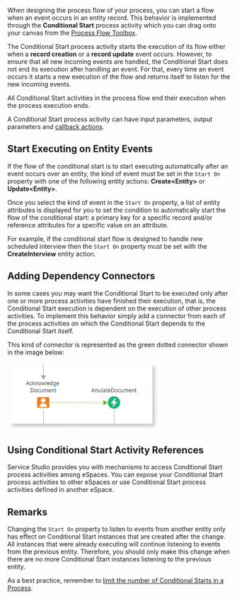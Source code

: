 When designing the process flow of your process, you can start a flow when an event occurs in an entity record. This behavior is implemented through the **Conditional Start** process activity which you can drag onto your canvas from the [Process Flow Toolbox](<../../../develop/processes/process-flow/process-flow-toolbox.md>).

The Conditional Start process activity starts the execution of its flow either when a **record creation** or a **record update** event occurs. However, to ensure that all new incoming events are handled, the Conditional Start does not end its execution after handling an event. For that, every time an event occurs it starts a new execution of the flow and returns itself to listen for the new incoming events.

All Conditional Start activities in the process flow end their execution when the process execution ends.

A Conditional Start process activity can have input parameters, output parameters and [callback actions](<../../../develop/processes/actions-callback/actions-activities-callback.md>).

## Start Executing on Entity Events

If the flow of the conditional start is to start executing automatically after an event occurs over an entity, the kind of event must be set in the `Start On` property with one of the following entity actions: **Create&lt;Entity&gt;** or **Update&lt;Entity&gt;**.

Once you select the kind of event in the `Start On` property, a list of entity attributes is displayed for you to set the condition to automatically start the flow of the conditional start: a primary key for a specific record and/or reference attributes for a specific value on an attribute.

For example, if the conditional start flow is designed to handle new scheduled interview then the `Start On` property must be set with the **CreateInterview** entity action.

## Adding Dependency Connectors

In some cases you may want the Conditional Start to be executed only after one or more process activities have finished their execution, that is, the Conditional Start execution is dependent on the execution of other process activities. To implement this behavior simply add a connector from each of the process activities on which the Conditional Start depends to the Conditional Start itself.

This kind of connector is represented as the green dotted connector shown in the image below:

![](images/dependency-connector.png)

## Using Conditional Start Activity References

Service Studio provides you with mechanisms to access Conditional Start process activities among eSpaces. You can expose your Conditional Start process activities to other eSpaces or use Conditional Start process activities defined in another eSpace.

## Remarks

Changing the `Start On` property to listen to events from another entity only has effect on Conditional Start instances that are created after the change. All instances that were already executing will continue listening to events from the previous entity. Therefore, you should only make this change when there are no more Conditional Start instances listening to the previous entity.

As a best practice, remember to [limit the number of Conditional Starts in a Process](<../../../develop/processes/best-practices/limit-conditional-starts.md>).
